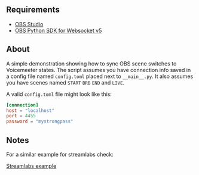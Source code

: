 ## Requirements

-   [OBS Studio](https://obsproject.com/)
-   [OBS Python SDK for Websocket v5](https://github.com/aatikturk/obsstudio_sdk)

## About

A simple demonstration showing how to sync OBS scene switches to Voicemeeter states. The script assumes you have connection info saved in
a config file named `config.toml` placed next to `__main__.py`. It also assumes you have scenes named `START` `BRB` `END` and `LIVE`.

A valid `config.toml` file might look like this:

```toml
[connection]
host = "localhost"
port = 4455
password = "mystrongpass"
```

## Notes

For a similar example for streamlabs check:

[Streamlabs example](https://github.com/onyx-and-iris/PySLOBS/blob/master/examples/scenerotate.py)
